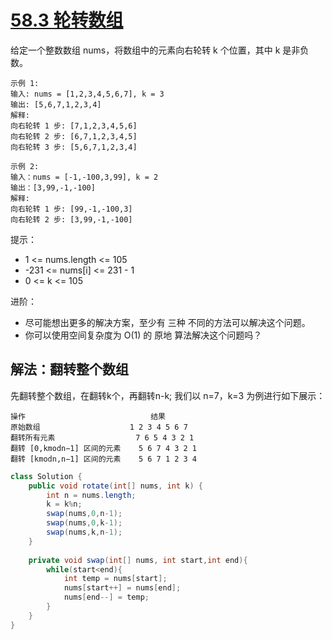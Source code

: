 # [58.3 轮转数组](https://leetcode.cn/problems/rotate-array/description/)
给定一个整数数组 nums，将数组中的元素向右轮转 k 个位置，其中 k 是非负数。


````
示例 1:
输入: nums = [1,2,3,4,5,6,7], k = 3
输出: [5,6,7,1,2,3,4]
解释:
向右轮转 1 步: [7,1,2,3,4,5,6]
向右轮转 2 步: [6,7,1,2,3,4,5]
向右轮转 3 步: [5,6,7,1,2,3,4]
````
````
示例 2:
输入：nums = [-1,-100,3,99], k = 2
输出：[3,99,-1,-100]
解释:
向右轮转 1 步: [99,-1,-100,3]
向右轮转 2 步: [3,99,-1,-100]
````

提示：
- 1 <= nums.length <= 105
- -231 <= nums[i] <= 231 - 1
- 0 <= k <= 105


进阶：
- 尽可能想出更多的解决方案，至少有 三种 不同的方法可以解决这个问题。
- 你可以使用空间复杂度为 O(1) 的 原地 算法解决这个问题吗？

## 解法：翻转整个数组
先翻转整个数组，在翻转k个，再翻转n-k;
我们以 n=7，k=3 为例进行如下展示：
````
操作	                          结果
原始数组          	        1 2 3 4 5 6 7
翻转所有元素	                7 6 5 4 3 2 1
翻转 [0,kmodn−1] 区间的元素	5 6 7 4 3 2 1
翻转 [kmodn,n−1] 区间的元素	5 6 7 1 2 3 4
````
````java
class Solution {
    public void rotate(int[] nums, int k) {
        int n = nums.length;
        k = k%n;
        swap(nums,0,n-1);
        swap(nums,0,k-1);
        swap(nums,k,n-1);
    }
    
    private void swap(int[] nums, int start,int end){
        while(start<end){
            int temp = nums[start];
            nums[start++] = nums[end];
            nums[end--] = temp;
        }
    }
}
````